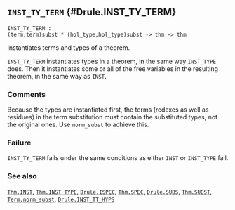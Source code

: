 ## `INST_TY_TERM` {#Drule.INST_TY_TERM}


```
INST_TY_TERM :
(term,term)subst * (hol_type,hol_type)subst -> thm -> thm
```



Instantiates terms and types of a theorem.


`INST_TY_TERM` instantiates types in a theorem, in the same way
`INST_TYPE` does. Then it instantiates some or all of the free
variables in the resulting theorem, in the same way as `INST`.

### Comments

Because the types are instantiated first, the terms (redexes as well as
residues) in the term substitution must contain the substituted types, not the
original ones. Use `norm_subst` to achieve this.

### Failure

`INST_TY_TERM` fails under the same conditions as either `INST` or
`INST_TYPE` fail.

### See also

[`Thm.INST`](#Thm.INST), [`Thm.INST_TYPE`](#Thm.INST_TYPE), [`Drule.ISPEC`](#Drule.ISPEC), [`Thm.SPEC`](#Thm.SPEC), [`Drule.SUBS`](#Drule.SUBS), [`Thm.SUBST`](#Thm.SUBST), [`Term.norm_subst`](#Term.norm_subst), [`Drule.INST_TT_HYPS`](#Drule.INST_TT_HYPS)

